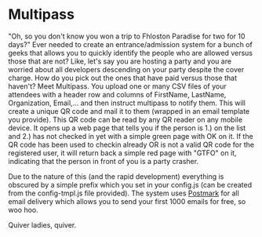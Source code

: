 Multipass
=========

"Oh, so you don't know you won a trip to Fhloston Paradise for two for 10 days?" Ever needed to create an entrance/admission system for a bunch of geeks that allows you to quickly identify the people who are allowed versus those that are not? Like, let's say you are hosting a party and you are worried about all developers descending on your party despite the cover charge. How do you pick out the ones that have paid versus those that haven't? Meet Multipass. You upload one or many CSV files of your attendees with a header row and columns of FirstName, LastName, Organization, Email,... and then instruct multipass to notify them. This will create a unique QR code and mail it to them (wrapped in an email template you provide). This QR code can be read by any QR reader on any mobile device. It opens up a web page that tells you if the person is 1.) on the list and 2.) has not checked in yet with a simple green page with OK on it. If the QR code has been used to checkin already OR is not a valid QR code for the registered user, it will return back a simple red page with "GTFO" on it, indicating that the person in front of you is a party crasher.

Due to the nature of this (and the rapid development) everything is obscured by a simple prefix which you set in your config.js (can be created from the config-tmpl.js file provided). The system uses [Postmark](http://www.postmarkapp.com) for all email delivery which allows you to send your first 1000 emails for free, so woo hoo.

Quiver ladies, quiver.